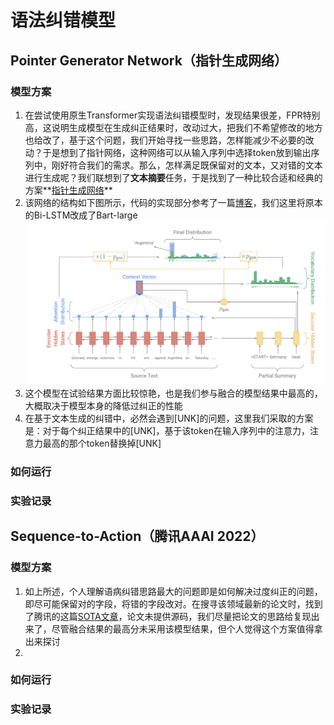 # 语法纠错模型
## Pointer Generator Network（指针生成网络）
### 模型方案
1. 在尝试使用原生Transformer实现语法纠错模型时，发现结果很差，FPR特别高，这说明生成模型在生成纠正结果时，改动过大，把我们不希望修改的地方也给改了，基于这个问题，我们开始寻找一些思路，怎样能减少不必要的改动？于是想到了指针网络，这种网络可以从输入序列中选择token放到输出序列中，刚好符合我们的需求。那么，怎样满足既保留对的文本，又对错的文本进行生成呢？我们联想到了**文本摘要**任务，于是找到了一种比较合适和经典的方案**[指针生成网络](https://arxiv.org/pdf/1704.04368.pdf)**
2. 该网络的结构如下图所示，代码的实现部分参考了一篇[博客](https://www.cnblogs.com/zingp/p/11571593.html)，我们这里将原本的Bi-LSTM改成了Bart-large![图1](../pic/986023-20190923121314730-135742682.png)
3. 这个模型在试验结果方面比较惊艳，也是我们参与融合的模型结果中最高的，大概取决于模型本身的降低过纠正的性能
4. 在基于文本生成的纠错中，必然会遇到[UNK]的问题，这里我们采取的方案是：对于每个纠正结果中的[UNK]，基于该token在输入序列中的注意力，注意力最高的那个token替换掉[UNK]
### 如何运行

### 实验记录

## Sequence-to-Action（腾讯AAAI 2022）
### 模型方案
1. 如上所述，个人理解语病纠错思路最大的问题即是如何解决过度纠正的问题，即尽可能保留对的字段，将错的字段改对。在搜寻该领域最新的论文时，找到了腾讯的这篇[SOTA文章](https://www.aaai.org/AAAI22Papers/AAAI-7494.LiJ.pdf)，论文未提供源码，我们尽量把论文的思路给复现出来了，尽管融合结果的最高分未采用该模型结果，但个人觉得这个方案值得拿出来探讨
2. 
### 如何运行

### 实验记录